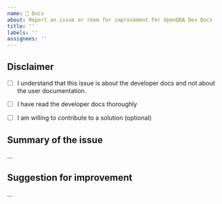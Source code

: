 ```yaml
---
name: 🔖 Docs
about: Report an issue or room for improvement for OpenQDA Dev Docs
title: ''
labels: ''
assignees: ''
---
```


## Disclaimer

- [ ] I understand that this issue is about the developer docs and not about the user documentation.

- [ ] I have read the developer docs thoroughly

- [ ] I am willing to contribute to a solution (optional)

## Summary of the issue
<!--
Please be consise and avoid screenshots of console output.
Please use markdown: https://docs.github.com/en/get-started/writing-on-github/getting-started-with-writing-and-formatting-on-github
Please provide browser and url information, if necessary.
-->
...

## Suggestion for improvement

...

